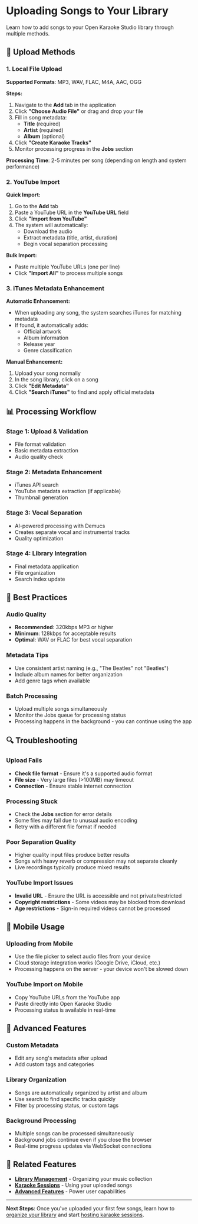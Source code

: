 # Uploading Songs to Your Library

Learn how to add songs to your Open Karaoke Studio library through multiple methods.

## 🎵 Upload Methods

### 1. Local File Upload

**Supported Formats**: MP3, WAV, FLAC, M4A, AAC, OGG

**Steps:**

1. Navigate to the **Add** tab in the application
2. Click **"Choose Audio File"** or drag and drop your file
3. Fill in song metadata:
   - **Title** (required)
   - **Artist** (required)
   - **Album** (optional)
4. Click **"Create Karaoke Tracks"**
5. Monitor processing progress in the **Jobs** section

**Processing Time**: 2-5 minutes per song (depending on length and system performance)

### 2. YouTube Import

**Quick Import:**

1. Go to the **Add** tab
2. Paste a YouTube URL in the **YouTube URL** field
3. Click **"Import from YouTube"**
4. The system will automatically:
   - Download the audio
   - Extract metadata (title, artist, duration)
   - Begin vocal separation processing

**Bulk Import:**

- Paste multiple YouTube URLs (one per line)
- Click **"Import All"** to process multiple songs

### 3. iTunes Metadata Enhancement

**Automatic Enhancement:**

- When uploading any song, the system searches iTunes for matching metadata
- If found, it automatically adds:
  - Official artwork
  - Album information
  - Release year
  - Genre classification

**Manual Enhancement:**

1. Upload your song normally
2. In the song library, click on a song
3. Click **"Edit Metadata"**
4. Click **"Search iTunes"** to find and apply official metadata

## 📊 Processing Workflow

### Stage 1: Upload & Validation

- File format validation
- Basic metadata extraction
- Audio quality check

### Stage 2: Metadata Enhancement

- iTunes API search
- YouTube metadata extraction (if applicable)
- Thumbnail generation

### Stage 3: Vocal Separation

- AI-powered processing with Demucs
- Creates separate vocal and instrumental tracks
- Quality optimization

### Stage 4: Library Integration

- Final metadata application
- File organization
- Search index update

## 🎯 Best Practices

### Audio Quality

- **Recommended**: 320kbps MP3 or higher
- **Minimum**: 128kbps for acceptable results
- **Optimal**: WAV or FLAC for best vocal separation

### Metadata Tips

- Use consistent artist naming (e.g., "The Beatles" not "Beatles")
- Include album names for better organization
- Add genre tags when available

### Batch Processing

- Upload multiple songs simultaneously
- Monitor the Jobs queue for processing status
- Processing happens in the background - you can continue using the app

## 🔍 Troubleshooting

### Upload Fails

- **Check file format** - Ensure it's a supported audio format
- **File size** - Very large files (>100MB) may timeout
- **Connection** - Ensure stable internet connection

### Processing Stuck

- Check the **Jobs** section for error details
- Some files may fail due to unusual audio encoding
- Retry with a different file format if needed

### Poor Separation Quality

- Higher quality input files produce better results
- Songs with heavy reverb or compression may not separate cleanly
- Live recordings typically produce mixed results

### YouTube Import Issues

- **Invalid URL** - Ensure the URL is accessible and not private/restricted
- **Copyright restrictions** - Some videos may be blocked from download
- **Age restrictions** - Sign-in required videos cannot be processed

## 📱 Mobile Usage

### Uploading from Mobile

- Use the file picker to select audio files from your device
- Cloud storage integration works (Google Drive, iCloud, etc.)
- Processing happens on the server - your device won't be slowed down

### YouTube Import on Mobile

- Copy YouTube URLs from the YouTube app
- Paste directly into Open Karaoke Studio
- Processing status is available in real-time

## 🚀 Advanced Features

### Custom Metadata

- Edit any song's metadata after upload
- Add custom tags and categories

### Library Organization

- Songs are automatically organized by artist and album
- Use search to find specific tracks quickly
- Filter by processing status, or custom tags

### Background Processing

- Multiple songs can be processed simultaneously
- Background jobs continue even if you close the browser
- Real-time progress updates via WebSocket connections

## 🔗 Related Features

- **[Library Management](library-management.md)** - Organizing your music collection
- **[Karaoke Sessions](karaoke-sessions.md)** - Using your uploaded songs
- **[Advanced Features](advanced-features.md)** - Power user capabilities

---

**Next Steps**: Once you've uploaded your first few songs, learn how to [organize your library](library-management.md) and start [hosting karaoke sessions](karaoke-sessions.md).
